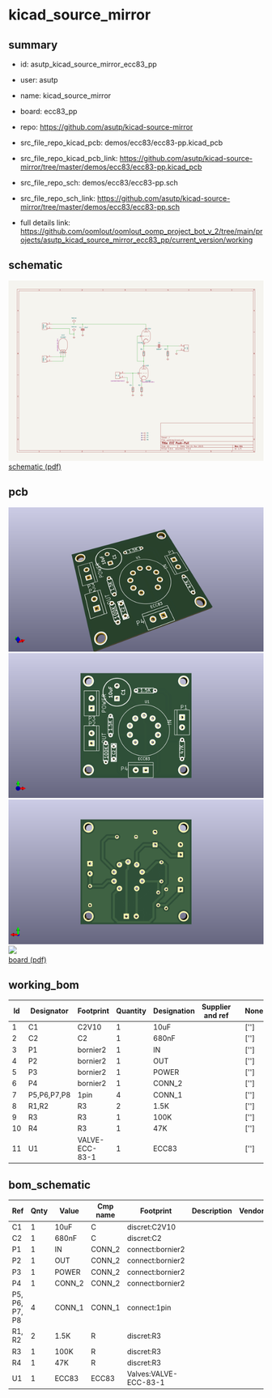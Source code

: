 # kicad_source_mirror
 
## summary 
* id: asutp_kicad_source_mirror_ecc83_pp
* user: asutp
* name: kicad_source_mirror
* board: ecc83_pp
* repo: https://github.com/asutp/kicad-source-mirror
* src_file_repo_kicad_pcb: demos/ecc83/ecc83-pp.kicad_pcb
* src_file_repo_kicad_pcb_link: https://github.com/asutp/kicad-source-mirror/tree/master/demos/ecc83/ecc83-pp.kicad_pcb


* src_file_repo_sch: demos/ecc83/ecc83-pp.sch
* src_file_repo_sch_link: https://github.com/asutp/kicad-source-mirror/tree/master/demos/ecc83/ecc83-pp.sch
* full details link: https://github.com/oomlout/oomlout_oomp_project_bot_v_2/tree/main/projects/asutp_kicad_source_mirror_ecc83_pp/current_version/working  

## schematic  
![](working_schematic_600.png)  
[schematic (pdf)](working_schematic.pdf) 






















## pcb  
![](working_3d_600.png) 
![](working_3d_front_600.png)  
![](working_3d_back_600.png)  
![](working_600.png)  
[board (pdf)](working.pdf)  

## working_bom
| Id | Designator | Footprint | Quantity | Designation | Supplier and ref |  | None | 
| --- | --- | --- | --- | --- | --- | --- | --- | 
| 1 | C1 | C2V10 | 1 | 10uF |  |  | [''] | 
| 2 | C2 | C2 | 1 | 680nF |  |  | [''] | 
| 3 | P1 | bornier2 | 1 | IN |  |  | [''] | 
| 4 | P2 | bornier2 | 1 | OUT |  |  | [''] | 
| 5 | P3 | bornier2 | 1 | POWER |  |  | [''] | 
| 6 | P4 | bornier2 | 1 | CONN_2 |  |  | [''] | 
| 7 | P5,P6,P7,P8 | 1pin | 4 | CONN_1 |  |  | [''] | 
| 8 | R1,R2 | R3 | 2 | 1.5K |  |  | [''] | 
| 9 | R3 | R3 | 1 | 100K |  |  | [''] | 
| 10 | R4 | R3 | 1 | 47K |  |  | [''] | 
| 11 | U1 | VALVE-ECC-83-1 | 1 | ECC83 |  |  | [''] | 


## bom_schematic
| Ref | Qnty | Value | Cmp name | Footprint | Description | Vendor | DNP | 
| --- | --- | --- | --- | --- | --- | --- | --- | 
| C1 | 1 | 10uF | C | discret:C2V10 |  |  |  | 
| C2 | 1 | 680nF | C | discret:C2 |  |  |  | 
| P1 | 1 | IN | CONN_2 | connect:bornier2 |  |  |  | 
| P2 | 1 | OUT | CONN_2 | connect:bornier2 |  |  |  | 
| P3 | 1 | POWER | CONN_2 | connect:bornier2 |  |  |  | 
| P4 | 1 | CONN_2 | CONN_2 | connect:bornier2 |  |  |  | 
| P5, P6, P7, P8 | 4 | CONN_1 | CONN_1 | connect:1pin |  |  |  | 
| R1, R2 | 2 | 1.5K | R | discret:R3 |  |  |  | 
| R3 | 1 | 100K | R | discret:R3 |  |  |  | 
| R4 | 1 | 47K | R | discret:R3 |  |  |  | 
| U1 | 1 | ECC83 | ECC83 | Valves:VALVE-ECC-83-1 |  |  |  | 



